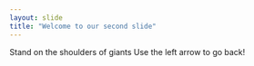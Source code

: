 ```yaml
---
layout: slide
title: "Welcome to our second slide"
---
```

Stand on the shoulders of giants
Use the left arrow to go back!
